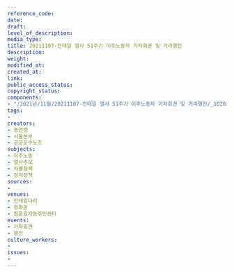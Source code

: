 ```yaml
---
reference_code: 
date: 
draft: 
level_of_description: 
media_type: 
title: 20211107-전태일 열사 51주기 이주노동자 기자회견 및 거리행진
description: 
weight: 
modified_at: 
created_at: 
link: 
public_access_status: 
copyright_status: 
components:
- "/2021년/11월/20211107-전태일 열사 51주기 이주노동자 기자회견 및 거리행진/_1D20238.jpg"
tags:
- 
creators:
- 총연맹
- 서울본부
- 공공운수노조
subjects:
- 이주노동
- 열사추모
- 차별철폐
- 정치정책
sources:
- 
venues:
- 전태일다리
- 광화문
- 청운효자동주민센터
events:
- 기자회견
- 행진
culture_workers:
- 
issues:
- 
---
```

